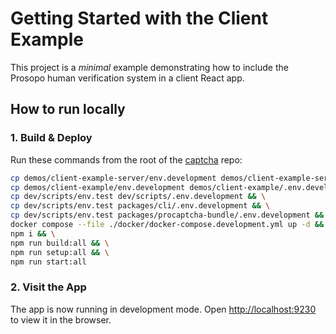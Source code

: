 # Getting Started with the Client Example

This project is a *minimal* example demonstrating how to include the Prosopo human verification system in a client React
app.

## How to run locally

### 1. Build & Deploy

Run these commands from the root of the [captcha](https://github.com/prosopo/captcha) repo:

```bash
cp demos/client-example-server/env.development demos/client-example-server/.env.development && \
cp demos/client-example/env.development demos/client-example/.env.development && \
cp dev/scripts/env.test dev/scripts/.env.development && \
cp dev/scripts/env.test packages/cli/.env.development && \
cp dev/scripts/env.test packages/procaptcha-bundle/.env.development && \
docker compose --file ./docker/docker-compose.development.yml up -d && \
npm i && \
npm run build:all && \
npm run setup:all && \
npm run start:all
```

### 2. Visit the App

The app is now running in development mode. Open [http://localhost:9230](http://localhost:9230) to view it in the
browser.
